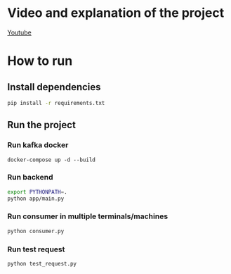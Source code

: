 
# Video and explanation of the project
[Youtube](https://youtu.be/Dhenys-AI_0)


# How to run
## Install dependencies
```bash
pip install -r requirements.txt
```

## Run the project
### Run kafka docker
```
docker-compose up -d --build
```

### Run backend
```bash
export PYTHONPATH=.
python app/main.py
```

### Run consumer in multiple terminals/machines
```bash
python consumer.py
```

### Run test request
```bash
python test_request.py
```